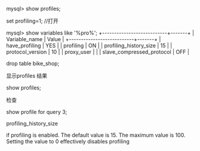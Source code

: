 mysql> show profiles;

set profiling=1; //打开

mysql> show variables like '%pro%';
+---------------------------+-------+
| Variable_name             | Value |
+---------------------------+-------+
| have_profiling            | YES   |
| profiling                 | ON    |
| profiling_history_size    | 15    |
| protocol_version          | 10    |
| proxy_user                |       |
| slave_compressed_protocol | OFF   |


drop table bike_shop;

显示profiles 结果

show profiles;

检查

show profile for query 3;

profiling_history_size


 if profiling is enabled. The default value is 15. The maximum value is 100. Setting the value to 0 effectively disables profiling
